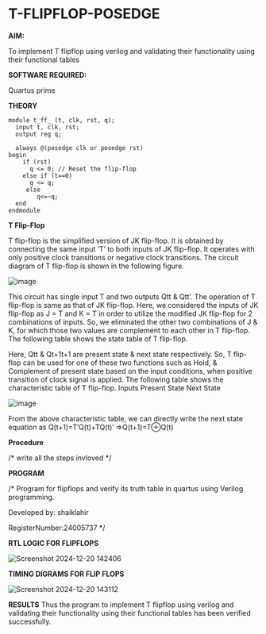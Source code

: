 # T-FLIPFLOP-POSEDGE

**AIM:**

To implement  T flipflop using verilog and validating their functionality using their functional tables

**SOFTWARE REQUIRED:**

Quartus prime

**THEORY**

    module t_ff_ (t, clk, rst, q);
      input t, clk, rst;
      output reg q;
    
      always @(posedge clk or posedge rst) 
    begin
        if (rst)
          q <= 0; // Reset the flip-flop
        else if (t==0)
          q <= q; 
         else
            q<=~q;
      end
    endmodule


**T Flip-Flop**

T flip-flop is the simplified version of JK flip-flop. It is obtained by connecting the same input ‘T’ to both inputs of JK flip-flop. It operates with only positive clock transitions or negative clock transitions. The circuit diagram of T flip-flop is shown in the following figure.

![image](https://github.com/naavaneetha/T-FLIPFLOP-POSEDGE/assets/154305477/458a68fe-2d08-4a9d-ac4f-7ae0480ce0bd)

 
This circuit has single input T and two outputs Qtt & Qtt’. The operation of T flip-flop is same as that of JK flip-flop. Here, we considered the inputs of JK flip-flop as J = T and K = T in order to utilize the modified JK flip-flop for 2 combinations of inputs. So, we eliminated the other two combinations of J & K, for which those two values are complement to each other in T flip-flop. The following table shows the state table of T flip-flop.

Here, Qtt & Qt+1t+1 are present state & next state respectively. So, T flip-flop can be used for one of these two functions such as Hold, & Complement of present state based on the input conditions, when positive transition of clock signal is applied. The following table shows the characteristic table of T flip-flop. Inputs Present State Next State

![image](https://github.com/naavaneetha/T-FLIPFLOP-POSEDGE/assets/154305477/cdd7fb32-539f-4b66-bb8d-f305a153c886)

 
From the above characteristic table, we can directly write the next state equation as Q(t+1)=T′Q(t)+TQ(t)′ ⇒Q(t+1)=T⊕Q(t)

**Procedure**

/* write all the steps invloved */

**PROGRAM**

/* Program for flipflops and verify its truth table in quartus using Verilog programming.

Developed by: shaiklahir

RegisterNumber:24005737
*/

**RTL LOGIC FOR FLIPFLOPS**

![Screenshot 2024-12-20 142406](https://github.com/user-attachments/assets/dc993425-fda2-4bbe-9188-3261d757de3f)

**TIMING DIGRAMS FOR FLIP FLOPS**

![Screenshot 2024-12-20 143112](https://github.com/user-attachments/assets/63f062ba-2cde-4ca4-99ca-d5175564ba8d)

**RESULTS**
Thus the program to implement T flipflop using verilog and validating their functionality using their functional tables has been verified successfully.
